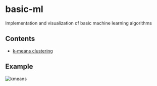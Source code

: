 # basic-ml

Implementation and visualization of basic machine learning algorithms

## Contents
- [k-means clustering](https://github.com/MinNq/basic-ml/tree/master/kmeans)

## Example

![kmeans](https://i.imgur.com/6c4lXYF.gif)
